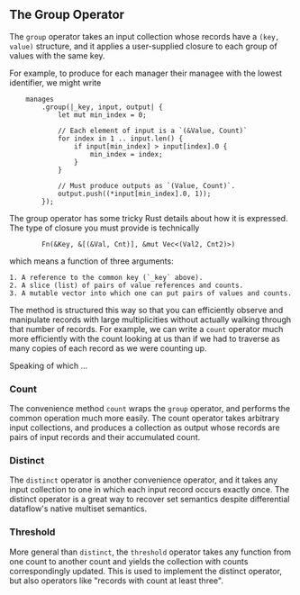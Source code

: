 ## The Group Operator

The `group` operator takes an input collection whose records have a `(key, value)` structure, and it applies a user-supplied closure to each group of values with the same key.

For example, to produce for each manager their managee with the lowest identifier, we might write

```rust,no_run
    manages
        .group(|_key, input, output| {
            let mut min_index = 0;

            // Each element of input is a `(&Value, Count)`
            for index in 1 .. input.len() {
                if input[min_index] > input[index].0 {
                    min_index = index;
                }
            }

            // Must produce outputs as `(Value, Count)`.
            output.push((*input[min_index].0, 1));
        });
```

The group operator has some tricky Rust details about how it is expressed. The type of closure you must provide is technically

```rust,no_run
        Fn(&Key, &[(&Val, Cnt)], &mut Vec<(Val2, Cnt2)>)
```

which means a function of three arguments:

    1. A reference to the common key (`_key` above).
    2. A slice (list) of pairs of value references and counts.
    3. A mutable vector into which one can put pairs of values and counts.

The method is structured this way so that you can efficiently observe and manipulate records with large multiplicities without actually walking through that number of records. For example, we can write a `count` operator much more efficiently with the count looking at us than if we had to traverse as many copies of each record as we were counting up.

Speaking of which ...

### Count

The convenience method `count` wraps the `group` operator, and performs the common operation much more easily. The count operator takes arbitrary input collections, and produces a collection as output whose records are pairs of input records and their accumulated count.

### Distinct

The `distinct` operator is another convenience operator, and it takes any input collection to one in which each input record occurs exactly once. The distinct operator is a great way to recover set semantics despite differential dataflow's native multiset semantics.

### Threshold

More general than `distinct`, the `threshold` operator takes any function from one count to another count and yields the collection with counts correspondingly updated. This is used to implement the distinct operator, but also operators like "records with count at least three".
